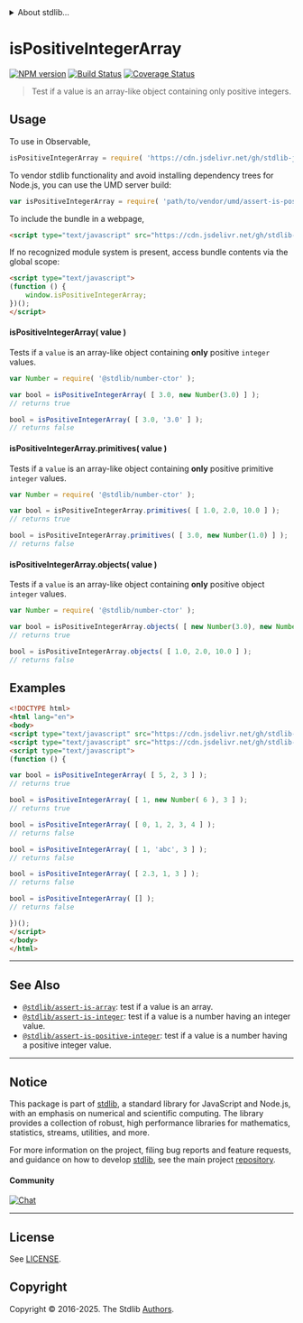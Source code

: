 <!--

@license Apache-2.0

Copyright (c) 2018 The Stdlib Authors.

Licensed under the Apache License, Version 2.0 (the "License");
you may not use this file except in compliance with the License.
You may obtain a copy of the License at

   http://www.apache.org/licenses/LICENSE-2.0

Unless required by applicable law or agreed to in writing, software
distributed under the License is distributed on an "AS IS" BASIS,
WITHOUT WARRANTIES OR CONDITIONS OF ANY KIND, either express or implied.
See the License for the specific language governing permissions and
limitations under the License.

-->


<details>
  <summary>
    About stdlib...
  </summary>
  <p>We believe in a future in which the web is a preferred environment for numerical computation. To help realize this future, we've built stdlib. stdlib is a standard library, with an emphasis on numerical and scientific computation, written in JavaScript (and C) for execution in browsers and in Node.js.</p>
  <p>The library is fully decomposable, being architected in such a way that you can swap out and mix and match APIs and functionality to cater to your exact preferences and use cases.</p>
  <p>When you use stdlib, you can be absolutely certain that you are using the most thorough, rigorous, well-written, studied, documented, tested, measured, and high-quality code out there.</p>
  <p>To join us in bringing numerical computing to the web, get started by checking us out on <a href="https://github.com/stdlib-js/stdlib">GitHub</a>, and please consider <a href="https://opencollective.com/stdlib">financially supporting stdlib</a>. We greatly appreciate your continued support!</p>
</details>

# isPositiveIntegerArray

[![NPM version][npm-image]][npm-url] [![Build Status][test-image]][test-url] [![Coverage Status][coverage-image]][coverage-url] <!-- [![dependencies][dependencies-image]][dependencies-url] -->

> Test if a value is an array-like object containing only positive integers.



<section class="usage">

## Usage

To use in Observable,

```javascript
isPositiveIntegerArray = require( 'https://cdn.jsdelivr.net/gh/stdlib-js/assert-is-positive-integer-array@umd/browser.js' )
```

To vendor stdlib functionality and avoid installing dependency trees for Node.js, you can use the UMD server build:

```javascript
var isPositiveIntegerArray = require( 'path/to/vendor/umd/assert-is-positive-integer-array/index.js' )
```

To include the bundle in a webpage,

```html
<script type="text/javascript" src="https://cdn.jsdelivr.net/gh/stdlib-js/assert-is-positive-integer-array@umd/browser.js"></script>
```

If no recognized module system is present, access bundle contents via the global scope:

```html
<script type="text/javascript">
(function () {
    window.isPositiveIntegerArray;
})();
</script>
```

#### isPositiveIntegerArray( value )

Tests if a `value` is an array-like object containing **only** positive `integer` values.

<!-- eslint-disable no-new-wrappers -->

```javascript
var Number = require( '@stdlib/number-ctor' );

var bool = isPositiveIntegerArray( [ 3.0, new Number(3.0) ] );
// returns true

bool = isPositiveIntegerArray( [ 3.0, '3.0' ] );
// returns false
```

#### isPositiveIntegerArray.primitives( value )

Tests if a `value` is an array-like object containing **only** positive primitive `integer` values.

<!-- eslint-disable no-new-wrappers -->

```javascript
var Number = require( '@stdlib/number-ctor' );

var bool = isPositiveIntegerArray.primitives( [ 1.0, 2.0, 10.0 ] );
// returns true

bool = isPositiveIntegerArray.primitives( [ 3.0, new Number(1.0) ] );
// returns false
```

#### isPositiveIntegerArray.objects( value )

Tests if a `value` is an array-like object containing **only** positive object `integer` values.

<!-- eslint-disable no-new-wrappers, max-len -->

```javascript
var Number = require( '@stdlib/number-ctor' );

var bool = isPositiveIntegerArray.objects( [ new Number(3.0), new Number(1.0) ] );
// returns true

bool = isPositiveIntegerArray.objects( [ 1.0, 2.0, 10.0 ] );
// returns false
```

</section>

<!-- /.usage -->

<section class="examples">

## Examples

<!-- eslint-disable no-new-wrappers -->

<!-- eslint no-undef: "error" -->

```html
<!DOCTYPE html>
<html lang="en">
<body>
<script type="text/javascript" src="https://cdn.jsdelivr.net/gh/stdlib-js/number-ctor@umd/browser.js"></script>
<script type="text/javascript" src="https://cdn.jsdelivr.net/gh/stdlib-js/assert-is-positive-integer-array@umd/browser.js"></script>
<script type="text/javascript">
(function () {

var bool = isPositiveIntegerArray( [ 5, 2, 3 ] );
// returns true

bool = isPositiveIntegerArray( [ 1, new Number( 6 ), 3 ] );
// returns true

bool = isPositiveIntegerArray( [ 0, 1, 2, 3, 4 ] );
// returns false

bool = isPositiveIntegerArray( [ 1, 'abc', 3 ] );
// returns false

bool = isPositiveIntegerArray( [ 2.3, 1, 3 ] );
// returns false

bool = isPositiveIntegerArray( [] );
// returns false

})();
</script>
</body>
</html>
```

</section>

<!-- /.examples -->

<!-- Section for related `stdlib` packages. Do not manually edit this section, as it is automatically populated. -->

<section class="related">

* * *

## See Also

-   <span class="package-name">[`@stdlib/assert-is-array`][@stdlib/assert/is-array]</span><span class="delimiter">: </span><span class="description">test if a value is an array.</span>
-   <span class="package-name">[`@stdlib/assert-is-integer`][@stdlib/assert/is-integer]</span><span class="delimiter">: </span><span class="description">test if a value is a number having an integer value.</span>
-   <span class="package-name">[`@stdlib/assert-is-positive-integer`][@stdlib/assert/is-positive-integer]</span><span class="delimiter">: </span><span class="description">test if a value is a number having a positive integer value.</span>

</section>

<!-- /.related -->

<!-- Section for all links. Make sure to keep an empty line after the `section` element and another before the `/section` close. -->


<section class="main-repo" >

* * *

## Notice

This package is part of [stdlib][stdlib], a standard library for JavaScript and Node.js, with an emphasis on numerical and scientific computing. The library provides a collection of robust, high performance libraries for mathematics, statistics, streams, utilities, and more.

For more information on the project, filing bug reports and feature requests, and guidance on how to develop [stdlib][stdlib], see the main project [repository][stdlib].

#### Community

[![Chat][chat-image]][chat-url]

---

## License

See [LICENSE][stdlib-license].


## Copyright

Copyright &copy; 2016-2025. The Stdlib [Authors][stdlib-authors].

</section>

<!-- /.stdlib -->

<!-- Section for all links. Make sure to keep an empty line after the `section` element and another before the `/section` close. -->

<section class="links">

[npm-image]: http://img.shields.io/npm/v/@stdlib/assert-is-positive-integer-array.svg
[npm-url]: https://npmjs.org/package/@stdlib/assert-is-positive-integer-array

[test-image]: https://github.com/stdlib-js/assert-is-positive-integer-array/actions/workflows/test.yml/badge.svg?branch=main
[test-url]: https://github.com/stdlib-js/assert-is-positive-integer-array/actions/workflows/test.yml?query=branch:main

[coverage-image]: https://img.shields.io/codecov/c/github/stdlib-js/assert-is-positive-integer-array/main.svg
[coverage-url]: https://codecov.io/github/stdlib-js/assert-is-positive-integer-array?branch=main

<!--

[dependencies-image]: https://img.shields.io/david/stdlib-js/assert-is-positive-integer-array.svg
[dependencies-url]: https://david-dm.org/stdlib-js/assert-is-positive-integer-array/main

-->

[chat-image]: https://img.shields.io/gitter/room/stdlib-js/stdlib.svg
[chat-url]: https://app.gitter.im/#/room/#stdlib-js_stdlib:gitter.im

[stdlib]: https://github.com/stdlib-js/stdlib

[stdlib-authors]: https://github.com/stdlib-js/stdlib/graphs/contributors

[umd]: https://github.com/umdjs/umd
[es-module]: https://developer.mozilla.org/en-US/docs/Web/JavaScript/Guide/Modules

[deno-url]: https://github.com/stdlib-js/assert-is-positive-integer-array/tree/deno
[deno-readme]: https://github.com/stdlib-js/assert-is-positive-integer-array/blob/deno/README.md
[umd-url]: https://github.com/stdlib-js/assert-is-positive-integer-array/tree/umd
[umd-readme]: https://github.com/stdlib-js/assert-is-positive-integer-array/blob/umd/README.md
[esm-url]: https://github.com/stdlib-js/assert-is-positive-integer-array/tree/esm
[esm-readme]: https://github.com/stdlib-js/assert-is-positive-integer-array/blob/esm/README.md
[branches-url]: https://github.com/stdlib-js/assert-is-positive-integer-array/blob/main/branches.md

[stdlib-license]: https://raw.githubusercontent.com/stdlib-js/assert-is-positive-integer-array/main/LICENSE

<!-- <related-links> -->

[@stdlib/assert/is-array]: https://github.com/stdlib-js/assert-is-array/tree/umd

[@stdlib/assert/is-integer]: https://github.com/stdlib-js/assert-is-integer/tree/umd

[@stdlib/assert/is-positive-integer]: https://github.com/stdlib-js/assert-is-positive-integer/tree/umd

<!-- </related-links> -->

</section>

<!-- /.links -->
